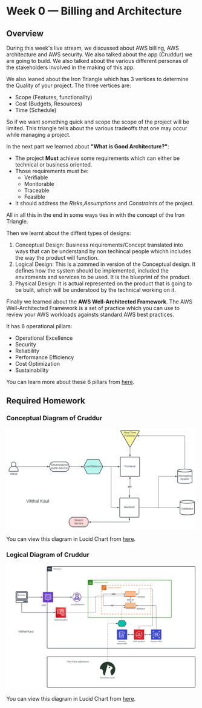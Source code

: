 # Week 0 — Billing and Architecture

## Overview

During this week's live stream, we discussed about AWS billing, AWS architecture and AWS security. We also talked about the app (Cruddur) we are going to build. We also talked about the various different personas of the stakeholders involved in the making of this app.

We also leaned about the Iron Triangle which has 3 vertices to determine the Quality of your project. The three vertices are:
- Scope (Features, functionality)
- Cost (Budgets, Resources)
- Time (Schedule)

So if we want something quick and scope the scope of the project will be limited. This triangle tells about the various tradeoffs that one may occur while managing a project.

In the next part we learned about **"What is Good Architecture?"**:
- The project **Must** achieve some requirements which can either be technical or business oriented.
- Those requirements must be:
  - Verifiable
  - Monitorable
  - Traceable
  - Feasible
- It should address the _Risks_,_Assumptions_ and _Constraints_ of the project.

All in all this in the end in some ways ties in with the concept of the Iron Triangle.

Then we learnt about the diffent types of designs:
1. Conceptual Design: Business requirements/Concept translated into ways that can be understand by non techincal people whichh includes the way the product will function.
1. Logical Design: This is a zommed in version of the Conceptual design. It defines how the system should be implemented, included the enviroments and services to be used. It is the blueprint of the product.
1. Physical Design: It is actual represented on the product that is going to be bulit, which will be understood by the technical working on it.

Finally we learned about the __AWS Well-Architected Framework__. The AWS Well-Architected Framework is a set of practice which you can use to review your AWS workloads againsts standard AWS best practices.

It has 6 operational pillars:
- Operational Excellence
- Security
- Reliability
- Performance Efficiency
- Cost Optimization
- Sustainability

You can learn more about these 6 pillars from [here](https://aws.amazon.com/architecture/well-architected/?wa-lens-whitepapers.sort-by=item.additionalFields.sortDate&wa-lens-whitepapers.sort-order=desc&wa-guidance-whitepapers.sort-by=item.additionalFields.sortDate&wa-guidance-whitepapers.sort-order=desc).

## Required Homework

### Conceptual Diagram of Cruddur
![Conceptual Diagram of Cruddur](assets/Crudder-Conceptual-Diagram.svg)

You can view this diagram in Lucid Chart from [here](https://lucid.app/lucidchart/4224de5d-2627-429f-8534-e0a8419c20ec/edit?viewport_loc=-183%2C98%2C2075%2C947%2C0_0&invitationId=inv_be31f293-d9f6-462b-9313-3e15324159f8).

### Logical Diagram of Cruddur
![Logical Diagram of Cruddur](assets/Logical-Diagram-Cruddur.svg)

You can view this diagram in Lucid Chart from [here](https://lucid.app/lucidchart/48948c93-30b3-408e-8e0b-1795cba9a759/edit?viewport_loc=-903%2C929%2C2379%2C1085%2C0_0&invitationId=inv_04005c7d-b935-406d-b11d-9c11a511a4e6).

